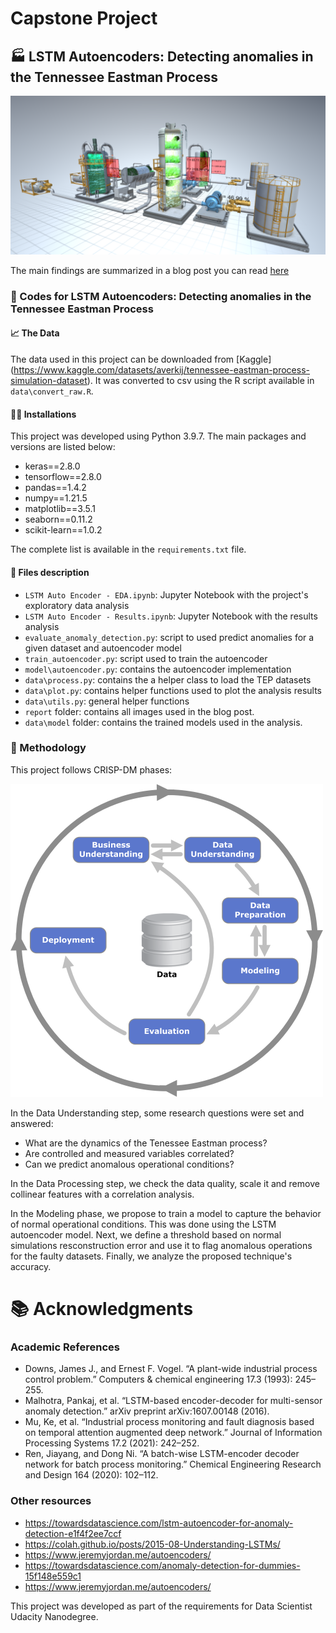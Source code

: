 # Capstone Project
## :factory: LSTM Autoencoders: Detecting anomalies in the Tennessee Eastman Process

![TEP process](report/tpe-3d.png)


The main findings are summarized in a blog post you can read [here](https://medium.com/@victorspruela/lstm-autoencoders-detecting-anomalies-in-the-tennessee-eastman-process-6170b70a1d81)

### :muscle: Codes for LSTM Autoencoders: Detecting anomalies in the Tennessee Eastman Process

#### :chart_with_upwards_trend: The Data

The data used in this project can be downloaded from [Kaggle] (https://www.kaggle.com/datasets/averkij/tennessee-eastman-process-simulation-dataset). It was converted to csv using the R script available in `data\convert_raw.R`.


#### :man_technologist: Installations

This project was developed using Python 3.9.7. The main packages and versions are listed below:

* keras==2.8.0
* tensorflow==2.8.0
* pandas==1.4.2
* numpy==1.21.5
* matplotlib==3.5.1
* seaborn==0.11.2
* scikit-learn==1.0.2

The complete list is available in the `requirements.txt` file. 


#### :memo: Files description

* `LSTM Auto Encoder - EDA.ipynb`: Jupyter Notebook with the project's exploratory data analysis
* `LSTM Auto Encoder - Results.ipynb`: Jupyter Notebook with the results analysis
* `evaluate_anomaly_detection.py`: script to used predict anomalies for a given dataset and autoencoder model
* `train_autoencoder.py`: script used to train the autoencoder
* `model\autoencoder.py`: contains the autoencoder implementation
* `data\process.py`: contains the a helper class to load the TEP datasets
* `data\plot.py`: contains helper functions used to plot the analysis results
* `data\utils.py`: general helper functions
* `report` folder: contains all images used in the blog post.
* `data\model` folder: contains the trained models used in the analysis.


### :mag_right: Methodology
This project follows CRISP-DM phases:

![CRISP-DM](report/crisp_dm.png)

In the Data Understanding step, some research questions were set and answered:


* What are the dynamics of the Tenessee Eastman process?
* Are controlled and measured variables correlated?
* Can we predict anomalous operational conditions?

In the Data Processing step, we check the data quality, scale it and remove collinear features with a correlation analysis. 

In the Modeling phase, we propose to train a model to capture the behavior of normal operational conditions. This was done using the LSTM autoencoder model. Next, we define a threshold based on normal simulations resconstruction error and use it to flag anomalous operations for the faulty datasets. Finally, we analyze the proposed technique's accuracy.

# :books: Acknowledgments

### Academic References
* Downs, James J., and Ernest F. Vogel. “A plant-wide industrial process control problem.” Computers & chemical engineering 17.3 (1993): 245–255.
* Malhotra, Pankaj, et al. “LSTM-based encoder-decoder for multi-sensor anomaly detection.” arXiv preprint arXiv:1607.00148 (2016).
* Mu, Ke, et al. “Industrial process monitoring and fault diagnosis based on temporal attention augmented deep network.” Journal of Information Processing Systems 17.2 (2021): 242–252.
* Ren, Jiayang, and Dong Ni. “A batch-wise LSTM-encoder decoder network for batch process monitoring.” Chemical Engineering Research and Design 164 (2020): 102–112.

### Other resources
* https://towardsdatascience.com/lstm-autoencoder-for-anomaly-detection-e1f4f2ee7ccf
* https://colah.github.io/posts/2015-08-Understanding-LSTMs/
* https://www.jeremyjordan.me/autoencoders/
* https://towardsdatascience.com/anomaly-detection-for-dummies-15f148e559c1
* https://www.jeremyjordan.me/autoencoders/


This project was developed as part of the requirements for Data Scientist Udacity Nanodegree.
